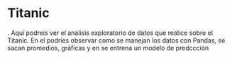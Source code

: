 # Titanic
. Aquí podreis ver el analisis exploratorio de datos que realice sobre el Titanic.
En el podríes observar como se manejan los datos con Pandas, se sacan promedios, gráficas y en se entrena un modelo de predccción
